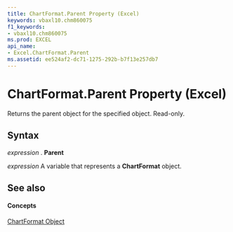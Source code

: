 ```yaml
---
title: ChartFormat.Parent Property (Excel)
keywords: vbaxl10.chm860075
f1_keywords:
- vbaxl10.chm860075
ms.prod: EXCEL
api_name:
- Excel.ChartFormat.Parent
ms.assetid: ee524af2-dc71-1275-292b-b7f13e257db7
---
```



# ChartFormat.Parent Property (Excel)

Returns the parent object for the specified object. Read-only.


## Syntax

 _expression_ . **Parent**

 _expression_ A variable that represents a **ChartFormat** object.


## See also


#### Concepts


[ChartFormat Object](chartformat-object-excel.md)

